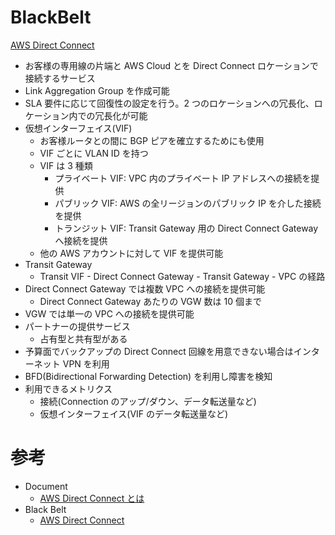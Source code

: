 # BlackBelt

[AWS Direct Connect](https://pages.awscloud.com/rs/112-TZM-766/images/20210209-AWS-Blackbelt-DirectConnect.pdf)

* お客様の専用線の片端と AWS Cloud とを Direct Connect ロケーションで接続するサービス
* Link Aggregation Group を作成可能
* SLA 要件に応じて回復性の設定を行う。2 つのロケーションへの冗長化、ロケーション内での冗長化が可能
* 仮想インターフェイス(VIF)
  * お客様ルータとの間に BGP ピアを確立するためにも使用
  * VIF ごとに VLAN ID を持つ
  * VIF は 3 種類
    * プライベート VIF: VPC 内のプライベート IP アドレスへの接続を提供
    * パブリック VIF: AWS の全リージョンのパブリック IP を介した接続を提供
    * トランジット VIF: Transit Gateway 用の Direct Connect Gateway へ接続を提供
  * 他の AWS アカウントに対して VIF を提供可能
* Transit Gateway
  * Transit VIF - Direct Connect Gateway - Transit Gateway - VPC の経路
* Direct Connect Gateway では複数 VPC への接続を提供可能
  * Direct Connect Gateway あたりの VGW 数は 10 個まで
* VGW では単一の VPC への接続を提供可能
* パートナーの提供サービス
  * 占有型と共有型がある
* 予算面でバックアップの Direct Connect 回線を用意できない場合はインターネット VPN を利用
* BFD(Bidirectional Forwarding Detection) を利用し障害を検知
* 利用できるメトリクス
  * 接続(Connection のアップ/ダウン、データ転送量など)
  * 仮想インターフェイス(VIF のデータ転送量など)



# 参考

* Document
  * [AWS Direct Connect とは](https://docs.aws.amazon.com/ja_jp/directconnect/latest/UserGuide/Welcome.html)
* Black Belt
  * [AWS Direct Connect](https://pages.awscloud.com/rs/112-TZM-766/images/20210209-AWS-Blackbelt-DirectConnect.pdf)


